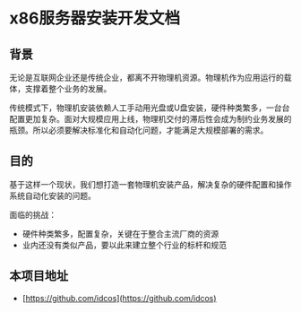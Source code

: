 # x86服务器安装开发文档

## 背景

无论是互联网企业还是传统企业，都离不开物理机资源。物理机作为应用运行的载体，支撑着整个业务的发展。

传统模式下，物理机安装依赖人工手动用光盘或U盘安装，硬件种类繁多，一台台配置更加复杂。面对大规模应用上线，物理机交付的滞后性会成为制约业务发展的瓶颈。所以必须要解决标准化和自动化问题，才能满足大规模部署的需求。

## 目的

基于这样一个现状，我们想打造一套物理机安装产品，解决复杂的硬件配置和操作系统自动化安装的问题。

面临的挑战：

* 硬件种类繁多，配置复杂，关键在于整合主流厂商的资源
* 业内还没有类似产品，要以此来建立整个行业的标杆和规范

## 本项目地址

* [https://github.com/idcos](https://github.com/idcos)
